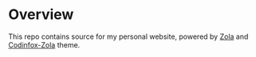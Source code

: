 # Overview

This repo contains source for my personal website, powered by [Zola](https://www.getzola.com/) and [Codinfox-Zola](https://github.com/svavs/codinfox-zola) theme.
